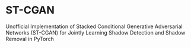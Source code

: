 # ST-CGAN
Unofficial Implementation of Stacked Conditional Generative Adversarial Networks (ST-CGAN) for Jointly Learning Shadow Detection and Shadow Removal in PyTorch
